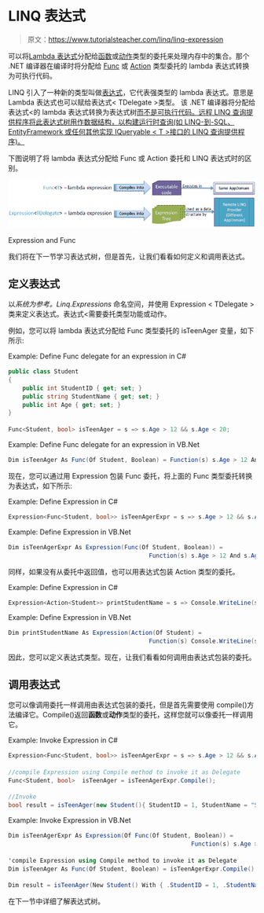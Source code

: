 # LINQ 表达式

> 原文：<https://www.tutorialsteacher.com/linq/linq-expression>

可以将[Lambda 表达式](/linq/linq-lambda-expression)分配给[函数](/csharp/csharp-func-delegate)或[动作](/csharp/csharp-action-delegate)类型的委托来处理内存中的集合。那个 .NET 编译器在编译时将分配给 [Func](/csharp/csharp-func-delegate) 或 [Action](http://localhost:56670/csharp/csharp-action-delegate) 类型委托的 lambda 表达式转换为可执行代码。

LINQ 引入了一种新的类型叫做[表达式](https://msdn.microsoft.com/en-us/library/bb335710(v=vs.110).aspx)，它代表强类型的 lambda 表达式。意思是 Lambda 表达式也可以赋给表达式< TDelegate >类型。 该 .NET 编译器将分配给表达式<的 lambda 表达式转换为表达式树[而不是可执行代码。远程 LINQ 查询提供程序将此表达式树用作数据结构，以构建运行时查询(如 LINQ-到-SQL、EntityFramework 或任何其他实现 IQueryable < T >接口的 LINQ 查询提供程序)。](/linq/expression-tree)

下图说明了将 lambda 表达式分配给 Func 或 Action 委托和 LINQ 表达式时的区别。

![ExpressionTree Process](img/9d1265a912ad2a7125dff3f675293992.png)

Expression and Func



我们将在下一节学习表达式树，但是首先，让我们看看如何定义和调用表达式。

## 定义表达式

以*系统为参考。Linq.Expressions* 命名空间，并使用 Expression < TDelegate >类来定义表达式。表达式<需要委托类型功能或动作。

例如，您可以将 lambda 表达式分配给 Func 类型委托的 isTeenAger 变量，如下所示:

Example: Define Func delegate for an expression in C#

```cs
public class Student 
{
    public int StudentID { get; set; }
    public string StudentName { get; set; }
    public int Age { get; set; }
}

Func<Student, bool> isTeenAger = s => s.Age > 12 && s.Age < 20;
```

Example: Define Func delegate for an expression in VB.Net

```cs
Dim isTeenAger As Func(Of Student, Boolean) = Function(s) s.Age > 12 And s.Age < 20
```

现在，您可以通过用 Expression 包装 Func 委托，将上面的 Func 类型委托转换为表达式，如下所示:

Example: Define Expression in C#

```cs
Expression<Func<Student, bool>> isTeenAgerExpr = s => s.Age > 12 && s.Age < 20;
```

Example: Define Expression in VB.Net

```cs
Dim isTeenAgerExpr As Expression(Func(Of Student, Boolean)) = 
                                        Function(s) s.Age > 12 And s.Age < 20
```

同样，如果没有从委托中返回值，也可以用表达式包装 Action <t>类型的委托。</t>

Example: Define Expression in C#

```cs
Expression<Action<Student>> printStudentName = s => Console.WriteLine(s.StudentName);
```

Example: Define Expression in VB.Net

```cs
Dim printStudentName As Expression(Action(Of Student) = 
                                        Function(s) Console.WriteLine(s.StudentName);
```

因此，您可以定义表达式<tdelegate>类型。现在，让我们看看如何调用由表达式<tdelegate>包装的委托。</tdelegate></tdelegate>

## 调用表达式

您可以像调用委托一样调用由表达式包装的委托，但是首先需要使用 compile()方法编译它。Compile()返回**函数**或**动作**类型的委托，这样您就可以像委托一样调用它。

Example: Invoke Expression in C#

```cs
Expression<Func<Student, bool>> isTeenAgerExpr = s => s.Age > 12 && s.Age < 20;

//compile Expression using Compile method to invoke it as Delegate
Func<Student, bool>  isTeenAger = isTeenAgerExpr.Compile();

//Invoke
bool result = isTeenAger(new Student(){ StudentID = 1, StudentName = "Steve", Age = 20});
```

Example: Invoke Expression in VB.Net

```cs
Dim isTeenAgerExpr As Expression(Of Func(Of Student, Boolean)) = 
                                                    Function(s) s.Age > 12 And s.Age < 20

'compile Expression using Compile method to invoke it as Delegate
Dim isTeenAger As Func(Of Student, Boolean) = isTeenAgerExpr.Compile()

Dim result = isTeenAger(New Student() With { .StudentID = 1, .StudentName = "Steve", .Age = 20})
```

在下一节中详细了解表达式树。